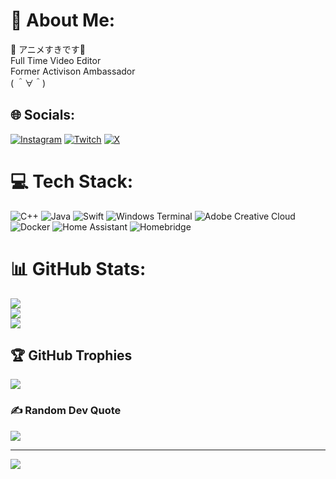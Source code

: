 # 💫 About Me:
🔰 アニメすきです🔰<br>Full Time Video Editor <br>Former Activison Ambassador <br>( ＾∀＾)


## 🌐 Socials:
[![Instagram](https://img.shields.io/badge/Instagram-%23E4405F.svg?logo=Instagram&logoColor=white)](https://instagram.com/@DecentBean795) [![Twitch](https://img.shields.io/badge/Twitch-%239146FF.svg?logo=Twitch&logoColor=white)](https://twitch.tv/DecentBean795) [![X](https://img.shields.io/badge/X-black.svg?logo=X&logoColor=white)](https://x.com/@DecentBean795) 

# 💻 Tech Stack:
![C++](https://img.shields.io/badge/c++-%2300599C.svg?style=for-the-badge&logo=c%2B%2B&logoColor=white) ![Java](https://img.shields.io/badge/java-%23ED8B00.svg?style=for-the-badge&logo=openjdk&logoColor=white) ![Swift](https://img.shields.io/badge/swift-F54A2A?style=for-the-badge&logo=swift&logoColor=white) ![Windows Terminal](https://img.shields.io/badge/Windows%20Terminal-%234D4D4D.svg?style=for-the-badge&logo=windows-terminal&logoColor=white) ![Adobe Creative Cloud](https://img.shields.io/badge/Adobe%20Creative%20Cloud-DA1F26.svg?style=for-the-badge&logo=Adobe%20Creative%20Cloud&logoColor=white) ![Docker](https://img.shields.io/badge/docker-%230db7ed.svg?style=for-the-badge&logo=docker&logoColor=white) ![Home Assistant](https://img.shields.io/badge/home%20assistant-%2341BDF5.svg?style=for-the-badge&logo=home-assistant&logoColor=white) ![Homebridge](https://img.shields.io/badge/homebridge-%23491F59.svg?style=for-the-badge&logo=homebridge&logoColor=white)
# 📊 GitHub Stats:
![](https://github-readme-stats.vercel.app/api?username=DecentBean795&theme=tokyonight&hide_border=false&include_all_commits=true&count_private=true)<br/>
![](https://github-readme-streak-stats.herokuapp.com/?user=DecentBean795&theme=tokyonight&hide_border=false)<br/>
![](https://github-readme-stats.vercel.app/api/top-langs/?username=DecentBean795&theme=tokyonight&hide_border=false&include_all_commits=true&count_private=true&layout=compact)

## 🏆 GitHub Trophies
![](https://github-profile-trophy.vercel.app/?username=DecentBean795&theme=tokyonight&no-frame=false&no-bg=false&margin-w=4)

### ✍️ Random Dev Quote
![](https://quotes-github-readme.vercel.app/api?type=horizontal&theme=tokyonight)

---
[![](https://visitcount.itsvg.in/api?id=DecentBean795&icon=0&color=0)](https://visitcount.itsvg.in)

<!-- Proudly created with GPRM ( https://gprm.itsvg.in ) -->
